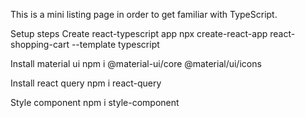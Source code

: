 This is a mini listing page in order to get familiar with TypeScript.


Setup steps
Create react-typescript app
npx create-react-app react-shopping-cart --template typescript

Install material ui
npm i @material-ui/core @material/ui/icons

Install react query
npm i react-query

Style component
npm i style-component
